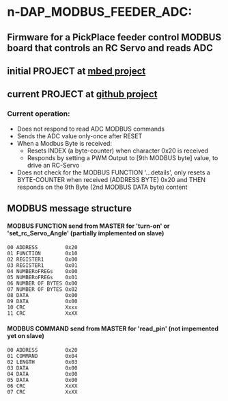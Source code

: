 # n-DAP_MODBUS_FEEDER_ADC:  
##  Firmware for a PickPlace feeder control MODBUS board that controls an RC Servo and reads ADC   
## initial PROJECT at [mbed project](https://os.mbed.com/users/chalikias/code/n-DAP_MODBUS_FEEDER_ADC/) 
## current  PROJECT at [github project](https://github.com/nikoschalikias/firm_n-DAP_MODBUS_FEEDER_ADC) 



### Current operation:  
*  Does not respond to read ADC MODBUS commands  
*  Sends the ADC value only-once after RESET  
*  When a Modbus Byte is received:  
   * Resets INDEX (a byte-counter) when character 0x20 is received   
   * Responds by setting a PWM Output to [9th MODBUS byte] value, to drive an RC-Servo  
*  Does not check for the MODBUS FUNCTION '...details', only resets a BYTE-COUNTER when received (ADDRESS BYTE) 0x20 and THEN responds on the 9th Byte (2nd MODBUS DATA byte) content

## MODBUS message structure  
#### MODBUS FUNCTION send from MASTER for 'turn-on' or 'set_rc_Servo_Angle'  (partially implemented on slave)
```
00 ADDRESS         0x20  
01 FUNCTION        0x10   
02 REGISTER1       0x00    
03 REGISTER1       0x01   
04 NUMBERoFREGs    0x00  
05 NUMBERoFREGs    0x01  
06 NUMBER OF BYTES 0x00   
07 NUMBER OF BYTES 0x02   
08 DATA            0x00  
09 DATA            0x00  
10 CRC             Xxxx  
11 CRC             XxXX  
```

#### MODBUS COMMAND send from MASTER for 'read_pin' (not impemented yet on slave)
```
00 ADDRESS         0x20    
01 COMMAND         0x04    
02 LENGTH          0x03  
03 DATA            0x00  
04 DATA            0x00  
05 DATA            0x00  
06 CRC             XxXX  
07 CRC             XxXX 
``` 